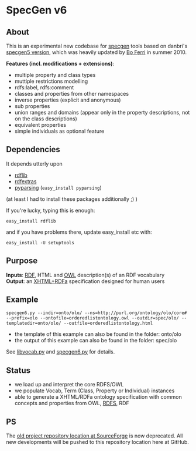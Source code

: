 SpecGen v6
==========

About
-----

This is an experimental new codebase for [specgen](http://forge.morfeo-project.org/wiki_en/index.php/SpecGen) tools based on danbri's [specgen5 version](http://svn.foaf-project.org/foaftown/specgen/), 
which was heavily updated by [Bo Ferri](http://github.com/zazi/) in summer 2010.

<b>Features (incl. modifications + extensions)</b>:

* multiple property and class types
* muttiple restrictions modelling
* rdfs:label, rdfs:comment
* classes and properties from other namespaces
* inverse properties (explicit and anonymous)
* sub properties
* union ranges and domains (appear only in the property descriptions, not on the class descriptions)
* equivalent properties
* simple individuals as optional feature

Dependencies
------------
		
It depends utterly upon 

* [rdflib](http://rdflib.net/)
* [rdfextras](http://code.google.com/p/rdfextras/)
* [pyparsing](http://pyparsing.wikispaces.com/) (`easy_install pyparsing`)
	
(at least I had to install these packages additionally ;) )

If you're lucky, typing this is enough:

	easy_install rdflib

and if you have problems there, update easy_install etc with:

	easy_install -U setuptools
	
Purpose
-------
	
<b>Inputs</b>: [RDF](http://www.w3.org/TR/rdf-primer/), HTML and [OWL](http://www.w3.org/TR/owl-semantics/) description(s) of an RDF vocabulary<br/>
<b>Output</b>: an [XHTML+RDFa](http://www.w3.org/TR/rdfa-syntax/) specification designed for human users

Example
-------

	specgen6.py --indir=onto/olo/ --ns=http://purl.org/ontology/olo/core#  --prefix=olo --ontofile=orderedlistontology.owl --outdir=spec/olo/ --templatedir=onto/olo/ --outfile=orderedlistontology.html

* the template of this example can also be found in the folder: onto/olo
* the output of this example can also be found in the folder: spec/olo

See [libvocab.py](https://github.com/zazi/specgen/blob/master/libvocab.py) and [specgen6.py](https://github.com/zazi/specgen/blob/master/specgen6.py) for details.

Status
------

* we load up and interpret the core RDFS/OWL 
* we populate Vocab, Term (Class, Property or Individual) instances
* able to generate a XHTML/RDFa ontology specification with common concepts and properties from OWL, [RDFS](http://www.w3.org/TR/rdf-schema/), RDF

PS
--

The [old project repository location at SourceForge](http://smiy.svn.sourceforge.net/viewvc/smiy/specgen/) is now deprecated. All new developments will be pushed to this repository location here at GitHub.